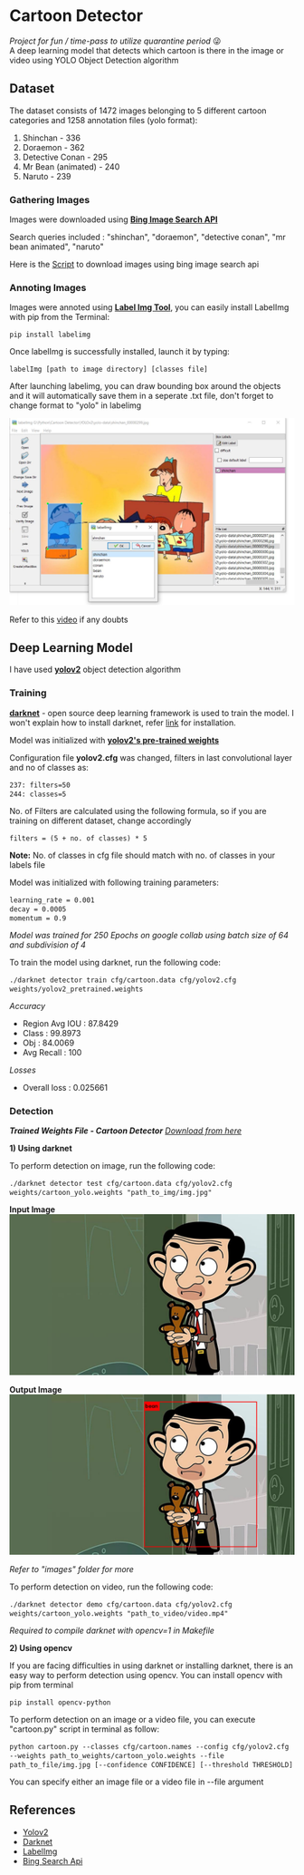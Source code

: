 # **Cartoon Detector**
*Project for fun / time-pass to utilize quarantine period* 😜  
A deep learning model that detects which cartoon is there in the image or video using YOLO Object Detection algorithm
## Dataset
The dataset consists of 1472 images belonging to 5 different cartoon categories and 1258 annotation files (yolo format):
1. Shinchan - 336
2. Doraemon - 362
3. Detective Conan - 295
4. Mr Bean (animated) - 240
5. Naruto - 239  
### Gathering Images
Images were downloaded using [**Bing Image Search API**](https://azure.microsoft.com/en-in/services/cognitive-services/bing-image-search-api/)  
  
Search queries included : "shinchan", "doraemon", "detective conan", "mr bean animated", "naruto"  
  
Here is the [Script](https://github.com/jainamshah17/cartoon-detector/blob/master/scripts/bing_images.py) to download images using bing image search api  
  
### Annoting Images
Images were annoted using [**Label Img Tool**](https://github.com/tzutalin/labelImg), you can easily install LabelImg with pip from the Terminal:  
```
pip install labelimg
```  
Once labelImg is successfully installed, launch it by typing:  
```
labelImg [path to image directory] [classes file]
```  
After launching labelimg, you can draw bounding box around the objects and it will automatically save them in a seperate .txt file, don't forget to change format to "yolo" in labelimg  
  
![labelImg](https://github.com/jainamshah17/cartoon-detector/blob/master/media/labelimg.jpg)  
  
Refer to this [video](https://youtu.be/zSda1AoUTkc) if any doubts
## Deep Learning Model
I have used [**yolov2**](https://arxiv.org/pdf/1612.08242.pdf) object detection algorithm  
### Training  
[**darknet**](https://github.com/AlexeyAB/darknet) - open source deep learning framework is used to train the model. I won't explain how to install darknet, refer [link](https://pjreddie.com/darknet/install/) for installation.  
  
Model was initialized with [**yolov2's pre-trained weights**](https://pjreddie.com/darknet/yolo/)  
  
Configuration file **yolov2.cfg** was changed, filters in last convolutional layer and no of classes as:  
```
237: filters=50
244: classes=5
```  
No. of Filters are calculated using the following formula, so if you are training on different dataset, change accordingly
```
filters = (5 + no. of classes) * 5
```  
**Note:** No. of classes in cfg file should match with no. of classes in your labels file  
  
Model was initialized with following training parameters:  
```
learning_rate = 0.001  
decay = 0.0005  
momentum = 0.9  
```
*Model was trained for 250 Epochs on google collab using batch size of 64 and subdivision of 4*    
  
To train the model using darknet, run the following code:  
  ```
  ./darknet detector train cfg/cartoon.data cfg/yolov2.cfg weights/yolov2_pretrained.weights
  ```
  
*Accuracy*  
  - Region Avg IOU : 87.8429  
  - Class : 99.8973  
  - Obj : 84.0069  
  - Avg Recall : 100  
    
*Losses*  
  - Overall loss : 0.025661  
  
### Detection  
_**Trained Weights File - Cartoon Detector** [Download from here](https://drive.google.com/file/d/1zx5nlMvY95NlH1qmDjS8TWo2a0N2Nspi/view)_  
   
**1) Using darknet**  
  
To perform detection on image, run the following code:  
  ```
  ./darknet detector test cfg/cartoon.data cfg/yolov2.cfg weights/cartoon_yolo.weights "path_to_img/img.jpg"
  ```
    
**Input Image**  
![Input Image](https://github.com/jainamshah17/cartoon-detector/blob/master/media/inputs/bean_4.jpg)  
  
**Output Image**  
![Output Image](https://github.com/jainamshah17/cartoon-detector/blob/master/media/outputs/bean_4.jpg)  
  
*Refer to "images" folder for more*  
    
To perform detection on video, run the following code:  
  ```
  ./darknet detector demo cfg/cartoon.data cfg/yolov2.cfg weights/cartoon_yolo.weights "path_to_video/video.mp4"
  ```  
*Required to compile darknet with opencv=1 in Makefile*  
  
**2) Using opencv**    
  
If you are facing difficulties in using darknet or installing darknet, there is an easy way to perform detection using opencv. You can install opencv with pip from terminal
```
pip install opencv-python
```  
To perform detection on an image or a video file, you can execute "cartoon.py" script in terminal as follow:
```
python cartoon.py --classes cfg/cartoon.names --config cfg/yolov2.cfg --weights path_to_weights/cartoon_yolo.weights --file path_to_file/img.jpg [--confidence CONFIDENCE] [--threshold THRESHOLD]
```  
You can specify either an image file or a video file in --file argument

## References  
- [Yolov2](https://arxiv.org/pdf/1612.08242.pdf)  
- [Darknet](https://github.com/AlexeyAB/darknet)  
- [LabelImg](https://github.com/tzutalin/labelImg)  
- [Bing Search Api](https://azure.microsoft.com/en-in/services/cognitive-services/bing-image-search-api/)  
